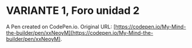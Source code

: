 # VARIANTE 1, Foro unidad 2

A Pen created on CodePen.io. Original URL: [https://codepen.io/My-Mind-the-builder/pen/xxNeoyM](https://codepen.io/My-Mind-the-builder/pen/xxNeoyM).

